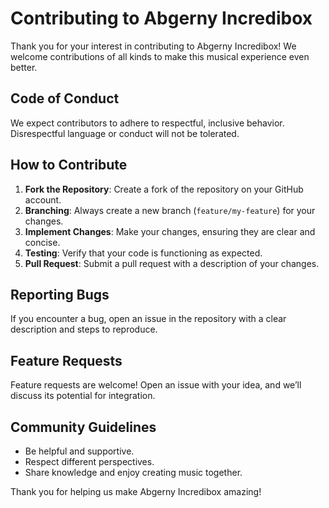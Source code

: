# Contributing to Abgerny Incredibox

Thank you for your interest in contributing to Abgerny Incredibox! We welcome contributions of all kinds to make this musical experience even better.

## Code of Conduct

We expect contributors to adhere to respectful, inclusive behavior. Disrespectful language or conduct will not be tolerated.

## How to Contribute

1. **Fork the Repository**: Create a fork of the repository on your GitHub account.
2. **Branching**: Always create a new branch (`feature/my-feature`) for your changes.
3. **Implement Changes**: Make your changes, ensuring they are clear and concise.
4. **Testing**: Verify that your code is functioning as expected.
5. **Pull Request**: Submit a pull request with a description of your changes.

## Reporting Bugs

If you encounter a bug, open an issue in the repository with a clear description and steps to reproduce.

## Feature Requests

Feature requests are welcome! Open an issue with your idea, and we’ll discuss its potential for integration.

## Community Guidelines

- Be helpful and supportive.
- Respect different perspectives.
- Share knowledge and enjoy creating music together.

Thank you for helping us make Abgerny Incredibox amazing!
